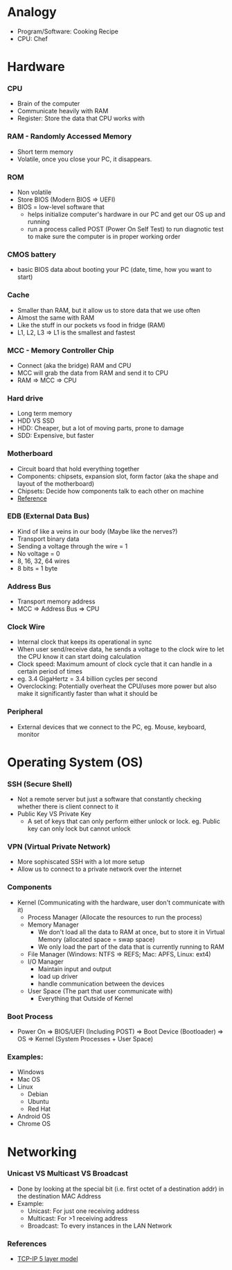 # Analogy
- Program/Software: Cooking Recipe
- CPU: Chef

# Hardware
### CPU
* Brain of the computer
* Communicate heavily with RAM
* Register: Store the data that CPU works with

### RAM - Randomly Accessed Memory
* Short term memory
* Volatile, once you close your PC, it disappears.

### ROM
* Non volatile
* Store BIOS (Modern BIOS => UEFI)
* BIOS = low-level software that
    - helps initialize computer's hardware in our PC and get our OS up and running
    - run a process called POST (Power On Self Test) to run diagnotic test to make sure the computer is in proper working order

### CMOS battery
* basic BIOS data about booting your PC (date, time, how you want to start)

### Cache
* Smaller than RAM, but it allow us to store data that we use often
* Almost the same with RAM
* Like the stuff in our pockets vs food in fridge (RAM)
* L1, L2, L3 => L1 is the smallest and fastest

### MCC - Memory Controller Chip
* Connect (aka the bridge) RAM and CPU
* MCC will grab the data from RAM and send it to CPU
* RAM => MCC => CPU

### Hard drive
* Long term memory
* HDD VS SSD
* HDD: Cheaper, but a lot of moving parts, prone to damage
* SDD: Expensive, but faster

### Motherboard
* Circuit board that hold everything together
* Components: chipsets, expansion slot, form factor (aka the shape and layout of the motherboard)
* Chipsets: Decide how components talk to each other on machine
* [Reference](https://computer.howstuffworks.com/motherboard1.htm)

### EDB (External Data Bus)
* Kind of like a veins in our body (Maybe like the nerves?)
* Transport binary data
* Sending a voltage through the wire = 1
* No voltage = 0
* 8, 16, 32, 64 wires
* 8 bits = 1 byte

### Address Bus
* Transport memory address
* MCC => Address Bus => CPU

### Clock Wire
* Internal clock that keeps its operational in sync
* When user send/receive data, he sends a voltage to the clock wire to let the CPU know it can start doing calculation
* Clock speed: Maximum amount of clock cycle that it can handle in a certain period of times
* eg. 3.4 GigaHertz = 3.4 billion cycles per second
* Overclocking: Potentially overheat the CPU/uses more power but also make it significantly faster than what it should be

### Peripheral
* External devices that we connect to the PC, eg. Mouse, keyboard, monitor

# Operating System (OS)
### SSH (Secure Shell)
* Not a remote server but just a software that constantly checking whether there is client connect to it
* Public Key VS Private Key
    - A set of keys that can only perform either unlock or lock. eg. Public key can only lock but cannot unlock

### VPN (Virtual Private Network)
* More sophiscated SSH with a lot more setup
* Allow us to connect to a private network over the internet

### Components
* Kernel (Communicating with the hardware, user don't communicate with it)
    - Process Manager (Allocate the resources to run the process)
    - Memory Manager
        - We don't load all the data to RAM at once, but to store it in Virtual Memory (allocated space = swap space)
        - We only load the part of the data that is currently running to RAM
    - File Manager (Windows: NTFS => REFS; Mac: APFS, Linux: ext4)
    - I/O Manager
        - Maintain input and output
        - load up driver
        - handle communication between the devices
    - User Space (The part that user communicate with)
        - Everything that Outside of Kernel

### Boot Process
* Power On => BIOS/UEFI (Including POST) => Boot Device (Bootloader) => OS => Kernel (System Processes + User Space)

### Examples:
* Windows
* Mac OS
* Linux
    - Debian
    - Ubuntu
    - Red Hat
* Android OS
* Chrome OS

# Networking
### Unicast VS Multicast VS Broadcast
- Done by looking at the special bit (i.e. first octet of a destination addr) in the destination MAC Address
- Example:
    - Unicast: For just one receiving address
    - Multicast: For >1 receiving address
    - Broadcast: To every instances in the LAN Network

### References
- [TCP-IP 5 layer model](https://microchipdeveloper.com/tcpip:tcp-ip-five-layer-model)
